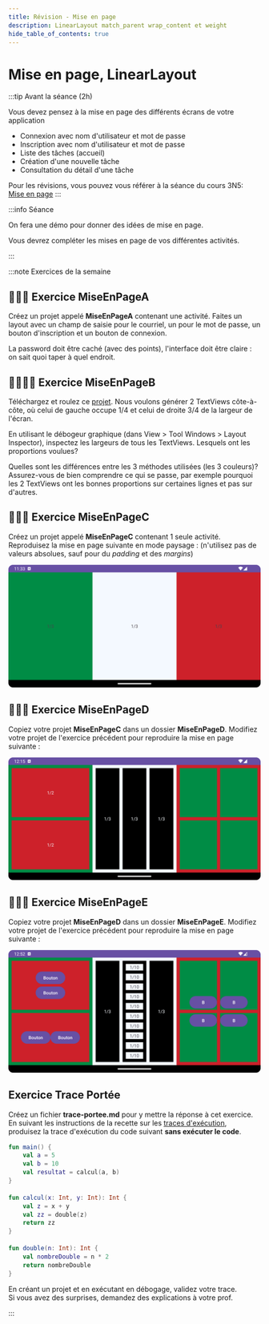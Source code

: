 ```yaml
---
title: Révision - Mise en page
description: LinearLayout match_parent wrap_content et weight
hide_table_of_contents: true
---
```


# Mise en page, LinearLayout

<Row>

<Column>

:::tip Avant la séance (2h)

Vous devez pensez à la mise en page des différents écrans de votre application

- Connexion avec nom d'utilisateur et mot de passe
- Inscription avec nom d'utilisateur et mot de passe
- Liste des tâches (accueil)
- Création d'une nouvelle tâche
- Consultation du détail d'une tâche

Pour les révisions, vous pouvez vous référer à la séance du cours 3N5:
[Mise en page](https://info.cegepmontpetit.ca/3N5-Prog3/cours/6.1-intro-android)
:::

</Column>

<Column>

:::info Séance

On fera une démo pour donner des idées de mise en page.

Vous devrez compléter les mises en page de vos différentes activités.

:::

</Column>

</Row>

:::note Exercices de la semaine

## 👨‍🎓🤖 Exercice MiseEnPageA

Créez un projet appelé **MiseEnPageA** contenant une activité. Faites un layout avec un champ de saisie pour le courriel, un pour le mot de passe, un bouton d'inscription et un bouton de connexion.

La password doit être caché (avec des points), l'interface doit être claire : on sait quoi taper à quel endroit.

## 👨‍🎓👨‍🎓 Exercice MiseEnPageB

Téléchargez et roulez ce [projet](https://github.com/departement-info-cem/4N6-Mobile/tree/main/code/Proportions).
Nous voulons générer 2 TextViews côte-à-côte, où celui de gauche occupe 1/4 et celui de droite 3/4 de la largeur de l'écran.

En utilisant le débogeur graphique (dans View > Tool Windows > Layout Inspector), inspectez les largeurs de tous les TextViews.
Lesquels ont les proportions voulues?

Quelles sont les différences entre les 3 méthodes utilisées (les 3 couleurs)?
Assurez-vous de bien comprendre ce qui se passe, par exemple pourquoi les 2 TextViews ont les bonnes proportions sur certaines lignes et pas sur d'autres.

## 👨‍🎓🤖 Exercice MiseEnPageC

Créez un projet appelé **MiseEnPageC** contenant 1 seule activité.
Reproduisez la mise en page suivante en mode paysage : (n'utilisez pas de valeurs absolues, sauf pour du *padding* et des *margins*)

![Mise en page](_02-mise-en-page/miseenpage1.png)

## 👨‍🎓🤖 Exercice MiseEnPageD

Copiez votre projet **MiseEnPageC** dans un dossier **MiseEnPageD**. Modifiez votre projet de l'exercice précédent pour reproduire la mise en page suivante :

![Mise en page](_02-mise-en-page/miseenpage2.png)

## 👨‍🎓🤖 Exercice MiseEnPageE

Copiez votre projet **MiseEnPageD** dans un dossier **MiseEnPageE**. Modifiez votre projet de l'exercice précédent pour reproduire la mise en page suivante :

![Mise en page](_02-mise-en-page/miseenpage3.png)

## Exercice Trace Portée
Créez un fichier **trace-portee.md** pour y mettre la réponse à cet exercice.  
En suivant les instructions de la recette sur les [traces d'exécution](../recettes/produire-une-trace),
produisez la trace d'exécution du code suivant **sans exécuter le code**.
```kotlin
fun main() {
    val a = 5
    val b = 10
    val resultat = calcul(a, b)
}

fun calcul(x: Int, y: Int): Int {
    val z = x + y
    val zz = double(z)
    return zz
}

fun double(n: Int): Int {
    val nombreDouble = n * 2
    return nombreDouble
}
```
En créant un projet et en exécutant en débogage, validez votre trace.  
Si vous avez des surprises, demandez des explications à votre prof.

:::
